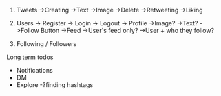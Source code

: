 1. Tweets
    ->Creating
        ->Text
        ->Image
    ->Delete
    ->Retweeting
    ->Liking
    
2. Users
-> Register
-> Login
-> Logout
-> Profile
    ->Image?
    ->Text?
    ->Follow Button
->Feed
    ->User's feed only?
    ->User + who they follow?

3. Following / Followers

Long term todos
- Notifications
- DM
- Explore -?finding hashtags